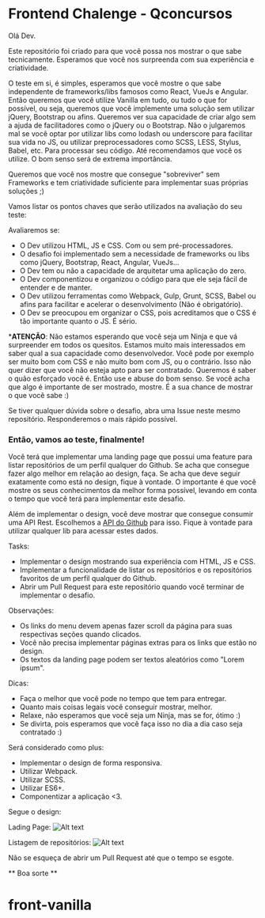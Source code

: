 # Frontend Chalenge - Qconcursos

Olá Dev.

Este repositório foi criado para que você possa nos mostrar o que sabe tecnicamente. Esperamos que você nos surpreenda com sua experiência e criatividade.

O teste em si, é simples, esperamos que você mostre o que sabe independente de frameworks/libs famosos como React, VueJs e Angular. Então queremos que você utilize Vanilla em tudo, ou tudo o que for possível, ou seja, queremos que você implemente uma solução sem utilizar jQuery, Bootstrap ou afins. Queremos ver sua capacidade de criar algo sem a ajuda de facilitadores como o jQuery ou o Bootstrap. Não o julgaremos mal se você optar por utilizar libs como lodash ou underscore para facilitar sua vida no JS, ou utilizar preprocessadores como SCSS, LESS, Stylus, Babel, etc. Para processar seu código. Até recomendamos que você os utilize. O bom senso será de extrema importância.

Queremos que você nos mostre que consegue "sobreviver" sem Frameworks e tem criatividade suficiente para implementar suas próprias soluções ;)

Vamos listar os pontos chaves que serão utilizados na avaliação do seu teste:

Avaliaremos se:

* O Dev utilizou HTML, JS e CSS. Com ou sem pré-processadores.
* O desafio foi implementado sem a necessidade de frameworks ou libs como jQuery, Bootstrap, React, Angular, VueJs...
* O Dev tem ou não a capacidade de arquitetar uma aplicação do zero.
* O Dev componentizou e organizou o código para que ele seja fácil de entender e de manter.
* O Dev utilizou ferramentas como Webpack, Gulp, Grunt, SCSS, Babel ou afins para facilitar e acelerar o desenvolvimento (Não é obrigatório).
* O Dev se preocupou em organizar o CSS, pois acreditamos que o CSS é tão importante quanto o JS. É sério.

***ATENÇÃO**: Não estamos esperando que você seja um Ninja e que vá surpreender em todos os quesitos. Estamos muito mais interessados em saber qual a sua capacidade como desenvolvedor. Você pode por exemplo ser muito bom com CSS e não muito bom com JS, ou o contrário. Isso não quer dizer que você não esteja apto para ser contratado. Queremos é saber o quão esforçado você é. Então use e abuse do bom senso. Se você acha que algo é importante de ser mostrado, mostre. É a sua chance de mostrar o que você sabe :)

Se tiver qualquer dúvida sobre o desafio, abra uma Issue neste mesmo repositório. Responderemos o mais rápido possível.

### Então, vamos ao teste, finalmente!

Você terá que implementar uma landing page que possui uma feature para listar repositórios de um perfil qualquer do Github. Se acha que consegue fazer algo melhor em relação ao design, faça. Se acha que deve seguir exatamente como está no design, fique à vontade. O importante é que você mostre os seus conhecimentos da melhor forma possível, levando em conta o tempo que você terá para implementar este desafio.

Além de implementar o design, você deve mostrar que consegue consumir uma API Rest. Escolhemos a [API do Github](https://developer.github.com/v3/) para isso. Fique à vontade para utilizar qualquer lib para acessar estes dados.

Tasks:

* Implementar o design mostrando sua experiência com HTML, JS e CSS.
* Implementar a funcionalidade de listar os repositórios e os repositórios favoritos de um perfil qualquer do Github.
* Abrir um Pull Request para este repositório quando você terminar de implementar o desafio.

Observações:

* Os links do menu devem apenas fazer scroll da página para suas respectivas seções quando clicados.
* Você não precisa implementar páginas extras para os links que estão no design.
* Os textos da landing page podem ser textos aleatórios como "Lorem ipsum".

Dicas:

* Faça o melhor que você pode no tempo que tem para entregar.
* Quanto mais coisas legais você conseguir mostrar, melhor.
* Relaxe, não esperamos que você seja um Ninja, mas se for, ótimo :)
* Se divirta, pois esperamos que você faça isso no dia a dia caso seja contratado :)

Será considerado como plus:

* Implementar o design de forma responsiva.
* Utilizar Webpack.
* Utilizar SCSS.
* Utilizar ES6+.
* Componentizar a aplicação <3.

Segue o design:

Lading Page:
![Alt text](desafio-front.jpg?raw=true "Landing Page")

Listagem de repositórios:
![Alt text](desafio2.jpg?raw=true "Feature")


Não se esqueça de abrir um Pull Request até que o tempo se esgote.

** Boa sorte **
# front-vanilla
